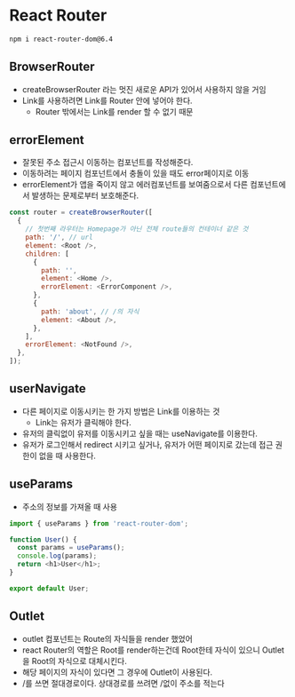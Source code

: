 # React Router

```bash
npm i react-router-dom@6.4
```

## BrowserRouter

- createBrowserRouter 라는 멋진 새로운 API가 있어서 사용하지 않을 거임
- Link를 사용하려면 Link를 Router 안에 넣어야 한다.
  - Router 밖에서는 Link를 render 할 수 없기 때문

## errorElement

- 잘못된 주소 접근시 이동하는 컴포넌트를 작성해준다.
- 이동하려는 페이지 컴포넌트에서 충돌이 있을 때도 error페이지로 이동
- errorElement가 앱을 죽이지 않고 에러컴포넌트를 보여줌으로서 다른 컴포넌트에서 발생하는 문제로부터 보호해준다.

```javaScript
const router = createBrowserRouter([
  {
    // 첫번째 라우터는 Homepage가 아닌 전체 route들의 컨테이너 같은 것
    path: '/', // url
    element: <Root />,
    children: [
      {
        path: '',
        element: <Home />,
        errorElement: <ErrorComponent />,
      },
      {
        path: 'about', // /의 자식
        element: <About />,
      },
    ],
    errorElement: <NotFound />,
  },
]);
```

## userNavigate

- 다른 페이지로 이동시키는 한 가지 방법은 Link를 이용하는 것
  - Link는 유저가 클릭해야 한다.
- 유저의 클릭없이 유저를 이동시키고 싶을 때는 useNavigate를 이용한다.
- 유저가 로그인해서 redirect 시키고 싶거나, 유저가 어떤 페이지로 갔는데 접근 권한이 없을 때 사용한다.

## useParams

- 주소의 정보를 가져올 때 사용

```javaScript
import { useParams } from 'react-router-dom';

function User() {
  const params = useParams();
  console.log(params);
  return <h1>User</h1>;
}

export default User;
```

## Outlet

- outlet 컴포넌트는 Route의 자식들을 render 했었어
- react Router의 역할은 Root를 render하는건데 Root한테 자식이 있으니 Outlet을 Root의 자식으로 대체시킨다.
- 해당 페이지의 자식이 있다면 그 경우에 Outlet이 사용된다.
- /를 쓰면 절대경로이다. 상대경로를 쓰려면 /없이 주소를 적는다
